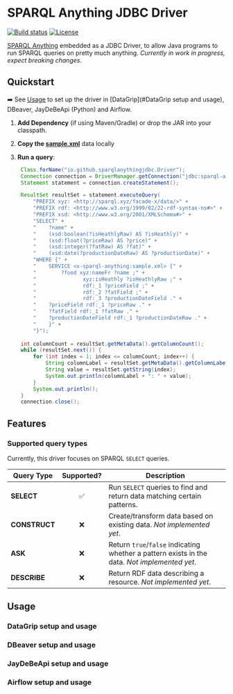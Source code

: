 
# SPARQL Anything JDBC Driver

[![Build status](https://img.shields.io/github/actions/workflow/status/joffreybvn/sparqlanything-jdbc/ci.yml?branch=master)](https://github.com/Joffreybvn/sparqlanything-jdbc/actions/workflows/ci.yml?query=branch%3Amaster)
[![License](https://img.shields.io/badge/License-Apache%202.0-blue.svg)](https://opensource.org/licenses/Apache-2.0)

[SPARQL Anything](https://sparql-anything.cc/) embedded as a JDBC Driver, to allow Java programs to run SPARQL queries on pretty much anything. _Currently in work in progress, expect breaking changes._

## Quickstart

➡️ See [Usage](#Usage) to set up the driver in [DataGrip](#DataGrip setup and usage), DBeaver, JayDeBeApi (Python) and Airflow.

1. **Add Dependency** (if using Maven/Gradle) or drop the JAR into your classpath.
2. **Copy the [sample.xml](./sample.xml)** data locally
3. **Run a query**:

   ```java
    Class.forName("io.github.sparqlanythingjdbc.Driver");
    Connection connection = DriverManager.getConnection("jdbc:sparql-anything://localhost");
    Statement statement = connection.createStatement();
   
    ResultSet resultSet = statement.executeQuery(
        "PREFIX xyz: <http://sparql.xyz/facade-x/data/>" +
        "PREFIX rdf: <http://www.w3.org/1999/02/22-rdf-syntax-ns#>" +
        "PREFIX xsd: <http://www.w3.org/2001/XMLSchema#>" +
        "SELECT" +
        "    ?name" +
        "    (xsd:boolean(?isHeathlyRaw) AS ?isHeathly)" +
        "    (xsd:float(?priceRaw) AS ?price)" +
        "    (xsd:integer(?fatRaw) AS ?fat)" +
        "    (xsd:date(?productionDateRaw) AS ?productionDate)" +
        "WHERE {" +
        "    SERVICE <x-sparql-anything:sample.xml> {" +
        "        ?food xyz:nameFr ?name ;" +
        "               xyz:isHeathly ?isHeathlyRaw ;" +
        "               rdf:_1 ?priceField ;" +
        "               rdf:_2 ?fatField ;" +
        "               rdf:_3 ?productionDateField ." +
        "    ?priceField rdf:_1 ?priceRaw ." +
        "    ?fatField rdf:_1 ?fatRaw ." +
        "    ?productionDateField rdf:_1 ?productionDateRaw ." +
        "    }" +
        "}");
    
    int columnCount = resultSet.getMetaData().getColumnCount();
    while (resultSet.next()) {
        for (int index = 1; index <= columnCount; index++) {
            String columnLabel = resultSet.getMetaData().getColumnLabel(index);
            String value = resultSet.getString(index);
            System.out.println(columnLabel + ": " + value);
        }
        System.out.println();
    }
    connection.close();

## Features

### Supported query types

Currently, this driver focuses on SPARQL `SELECT` queries.

| Query Type    | Supported? | Description                                                                                   |
|---------------|:----------:|-----------------------------------------------------------------------------------------------|
| **SELECT**    |     ✅      | Run `SELECT` queries to find and return data matching certain patterns.                       |
| **CONSTRUCT** |     ❌      | Create/transform data based on existing data. _Not implemented yet_.                          |
| **ASK**       |     ❌      | Return `true`/`false` indicating whether a pattern exists in the data. _Not implemented yet_. |
| **DESCRIBE**  |     ❌      | Return RDF data describing a resource. _Not implemented yet_.                                 |

## Usage

### DataGrip setup and usage

### DBeaver setup and usage

### JayDeBeApi setup and usage

### Airflow setup and usage
